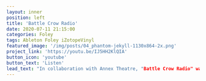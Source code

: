 ```yaml
---
layout: inner
position: left
title: 'Battle Crow Radio'
date: 2020-07-11 21:15:00
categories: Foley
tags: Ableton Foley iZotopeVinyl
featured_image: '/img/posts/04_phantom-jekyll-1130x864-2x.png'
project_link: 'https://youtu.be/IJ5HH2KlQIA'
button_icon: 'youtube'
button_text: 'Listen'
lead_text: "In collaboration with Annex Theatre, "Battle Crow Radio" was produced using voice-over, Foley, and vintage-like mixing to create a 1940 murder mystery."
---
```

